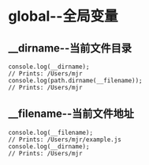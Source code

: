 # global--全局变量

## __dirname--当前文件目录

```
console.log(__dirname);
// Prints: /Users/mjr
console.log(path.dirname(__filename));
// Prints: /Users/mjr
```

## __filename--当前文件地址

```
console.log(__filename);
// Prints: /Users/mjr/example.js
console.log(__dirname);
// Prints: /Users/mjr
```